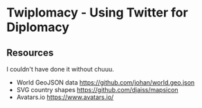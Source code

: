 # Twiplomacy - Using Twitter for Diplomacy


## Resources

I couldn't have done it without chuuu.

* World GeoJSON data https://github.com/johan/world.geo.json
* SVG country shapes https://github.com/djaiss/mapsicon
* Avatars.io https://www.avatars.io/
